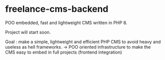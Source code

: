# freelance-cms-backend
POO embedded, fast and lightweight CMS written in PHP 8.

Project will start soon.

Goal : make a simple, lightweight and efficient PHP CMS to avoid heavy and useless as hell frameworks.
-> POO oriented infrastructure to make the CMS easy to embed in full projects (frontend integration)
